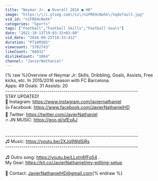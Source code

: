 ```yaml
---
title: "Neymar Jr. ● Overall 2016 ● HD"
image: "https:\/\/i.ytimg.com\/vi\/n1FREHcNehk\/hqdefault.jpg"
vid_id: "n1FREHcNehk"
categories: "Sports"
tags: ["Football","Football Skills","Football Goals"]
date: "2021-10-13T19:03:32+03:00"
vid_date: "2016-09-25T18:33:41Z"
duration: "PT16M30S"
viewcount: "5702743"
likeCount: "66032"
dislikeCount: "1064"
channel: "JavierNathaniel"
---
```

{% raw %}Overview of Neymar Jr: Skills, Dribbling, Goals, Assists, Free kicks, etc. In 2015/2016 season with FC Barcelona.<br />Apps: 49     Goals: 31     Assists: 20<br />----------------------------------------­--------------------------<br />STAY UPDATED!<br />📸 Instagram: <a rel="nofollow" target="blank" href="https://www.instagram.com/javiernathaniel">https://www.instagram.com/javiernathaniel</a><br />👍 Facebook: <a rel="nofollow" target="blank" href="https://www.facebook.com/JavierNathanielHD">https://www.facebook.com/JavierNathanielHD</a><br />👥 Twitter: <a rel="nofollow" target="blank" href="https://twitter.com/JavierNathaniel">https://twitter.com/JavierNathaniel</a><br />🔥 JN MUSIC: <a rel="nofollow" target="blank" href="https://goo.gl/sfExAJ">https://goo.gl/sfExAJ</a><br /><br /><br />----------------------------------------­--------------------------<br />♫ Music: <a rel="nofollow" target="blank" href="https://youtu.be/2XJq9WdSiRs">https://youtu.be/2XJq9WdSiRs</a><br />----------------------------------------­--------------------------<br /><br />♫ Outro song: <a rel="nofollow" target="blank" href="https://youtu.be/LLxtn6fFq54">https://youtu.be/LLxtn6fFq54</a> .<br />My Gear: <a rel="nofollow" target="blank" href="https://kit.co/JavierNathaniel/my-editing-setup">https://kit.co/JavierNathaniel/my-editing-setup</a><br /><br />📧 Contact: JavierNathanielHD@gmail.com{% endraw %}

